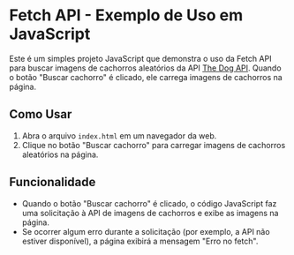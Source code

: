 # Fetch API - Exemplo de Uso em JavaScript

Este é um simples projeto JavaScript que demonstra o uso da Fetch API para buscar imagens de cachorros aleatórios da API [The Dog API](https://dog.ceo/dog-api/). Quando o botão "Buscar cachorro" é clicado, ele carrega imagens de cachorros na página.

## Como Usar

1. Abra o arquivo `index.html` em um navegador da web.
2. Clique no botão "Buscar cachorro" para carregar imagens de cachorros aleatórios na página.

## Funcionalidade

- Quando o botão "Buscar cachorro" é clicado, o código JavaScript faz uma solicitação à API de imagens de cachorros e exibe as imagens na página.
- Se ocorrer algum erro durante a solicitação (por exemplo, a API não estiver disponível), a página exibirá a mensagem "Erro no fetch".
